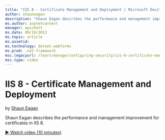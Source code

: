 ```yaml
---
title: "IIS 8 - Certificate Management and Deployment | Microsoft Docs"
author: shauneagan
description: "Shaun Eagan describes the performance and management improvement for certificates in IIS 8."
ms.author: aspnetcontent
manager: wpickett
ms.date: 09/19/2013
ms.topic: article
ms.assetid: 
ms.technology: dotnet-webforms
ms.prod: .net-framework
msc.legacyurl: /learn/manage/configuring-security/iis-8-certificate-management-and-deployment
msc.type: video
---
```

IIS 8 - Certificate Management and Deployment
====================
by [Shaun Eagan](https://github.com/shauneagan)

Shaun Eagan describes the performance and management improvement for certificates in IIS 8.

[&#9654; Watch video (10 minutes)](https://channel9.msdn.com/Blogs/IIS-NET-Site-Videos/iis-8-certificate-management-and-deployment)